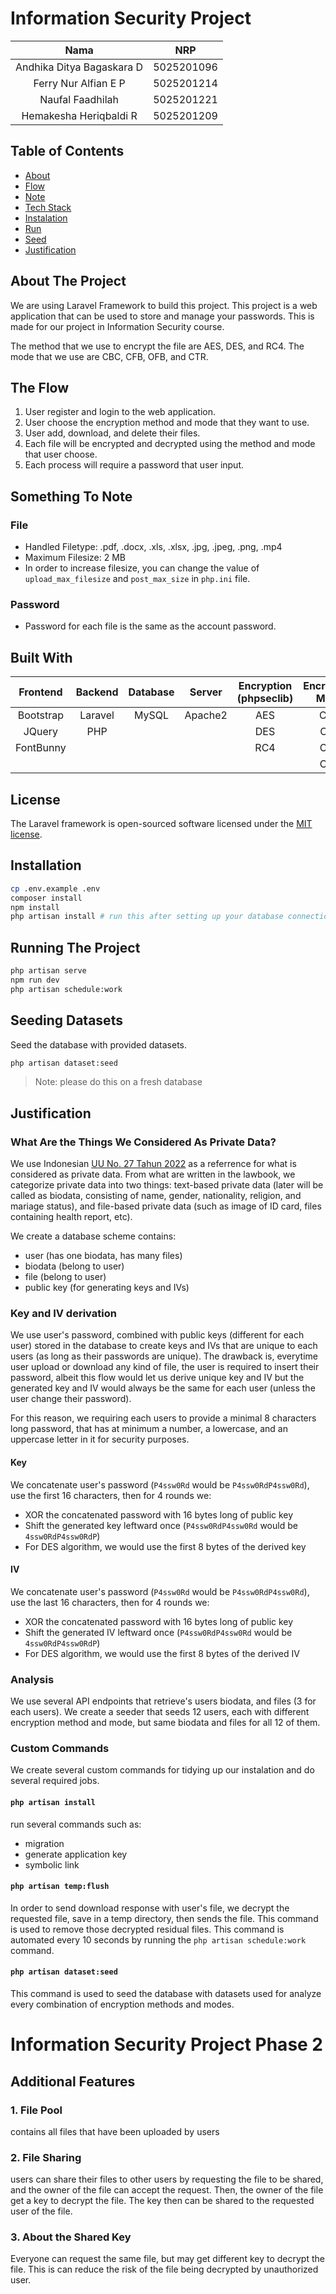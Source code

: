 # Information Security Project

|           Nama            |    NRP     |
| :-----------------------: | :--------: |
| Andhika Ditya Bagaskara D | 5025201096 |
|   Ferry Nur Alfian E P    | 5025201214 |
|     Naufal Faadhilah      | 5025201221 |
|  Hemakesha Heriqbaldi R   | 5025201209 |

## Table of Contents

-   [About](#about-the-project)
-   [Flow](#the-flow)
-   [Note](#something-to-note)
-   [Tech Stack](#built-with)
-   [Instalation](#installation)
-   [Run](#running-the-project)
-   [Seed](#seeding-datasets)
-   [Justification](#justification)

## About The Project

We are using Laravel Framework to build this project. This project is a web application that can be used to store and manage your passwords. This is made for our project in Information Security course.

The method that we use to encrypt the file are AES, DES, and RC4. The mode that we use are CBC, CFB, OFB, and CTR.

## The Flow

1. User register and login to the web application.
2. User choose the encryption method and mode that they want to use.
3. User add, download, and delete their files.
4. Each file will be encrypted and decrypted using the method and mode that user choose.
5. Each process will require a password that user input.

## Something To Note

### File

-   Handled Filetype: .pdf, .docx, .xls, .xlsx, .jpg, .jpeg, .png, .mp4
-   Maximum Filesize: 2 MB
-   In order to increase filesize, you can change the value of `upload_max_filesize` and `post_max_size` in `php.ini` file.

### Password

-   Password for each file is the same as the account password.

## Built With

<!-- make it double columns, centered -->

| Frontend  | Backend | Database | Server  | Encryption (phpseclib) | Encryption Mode |
| :-------: | :-----: | :------: | :-----: | :--------------------: | :-------------: |
| Bootstrap | Laravel |  MySQL   | Apache2 |          AES           |       CBC       |
|  JQuery   |   PHP   |          |         |          DES           |       CFB       |
| FontBunny |         |          |         |          RC4           |       OFB       |
|           |         |          |         |                        |       CTR       |

## License

The Laravel framework is open-sourced software licensed under the [MIT license](https://opensource.org/licenses/MIT).

## Installation

```bash
cp .env.example .env
composer install
npm install
php artisan install # run this after setting up your database connection
```

## Running The Project

```bash
php artisan serve
npm run dev
php artisan schedule:work
```

## Seeding Datasets

Seed the database with provided datasets.

```bash
php artisan dataset:seed
```

> Note: please do this on a fresh database

## Justification

### What Are the Things We Considered As Private Data?

We use Indonesian [UU No. 27 Tahun 2022](https://jdih.setkab.go.id/PUUdoc/176837/Salinan_UU_Nomor_27_Tahun_2022.pdf) as a referrence for what is considered as private data. From what are written in the lawbook, we categorize private data into two things: text-based private data (later will be called as biodata, consisting of name, gender, nationality, religion, and mariage status), and file-based private data (such as image of ID card, files containing health report, etc).

We create a database scheme contains:

-   user (has one biodata, has many files)
-   biodata (belong to user)
-   file (belong to user)
-   public key (for generating keys and IVs)

### Key and IV derivation

We use user's password, combined with public keys (different for each user) stored in the database to create keys and IVs that are unique to each users (as long as their passwords are unique). The drawback is, everytime user upload or download any kind of file, the user is required to insert their password, albeit this flow would let us derive unique key and IV but the generated key and IV would always be the same for each user (unless the user change their password).

For this reason, we requiring each users to provide a minimal 8 characters long password, that has at minimum a number, a lowercase, and an uppercase letter in it for security purposes.

#### Key

We concatenate user's password (`P4ssw0Rd` would be `P4ssw0RdP4ssw0Rd`), use the first 16 characters, then for 4 rounds we:

-   XOR the concatenated password with 16 bytes long of public key
-   Shift the generated key leftward once (`P4ssw0RdP4ssw0Rd` would be `4ssw0RdP4ssw0RdP`)
-   For DES algorithm, we would use the first 8 bytes of the derived key

#### IV

We concatenate user's password (`P4ssw0Rd` would be `P4ssw0RdP4ssw0Rd`), use the last 16 characters, then for 4 rounds we:

-   XOR the concatenated password with 16 bytes long of public key
-   Shift the generated IV leftward once (`P4ssw0RdP4ssw0Rd` would be `4ssw0RdP4ssw0RdP`)
-   For DES algorithm, we would use the first 8 bytes of the derived IV

### Analysis

We use several API endpoints that retrieve's users biodata, and files (3 for each users). We create a seeder that seeds 12 users, each with different encryption method and mode, but same biodata and files for all 12 of them.

### Custom Commands

We create several custom commands for tidying up our instalation and do several required jobs.

#### `php artisan install`

run several commands such as:

-   migration
-   generate application key
-   symbolic link

#### `php artisan temp:flush`

In order to send download response with user's file, we decrypt the requested file, save in a temp directory, then sends the file. This command is used to remove those decrypted residual files. This command is automated every 10 seconds by running the `php artisan schedule:work` command.

#### `php artisan dataset:seed`

This command is used to seed the database with datasets used for analyze every combination of encryption methods and modes.

# Information Security Project Phase 2

## Additional Features

### 1. File Pool

contains all files that have been uploaded by users

### 2. File Sharing

users can share their files to other users by requesting the file to be shared, and the owner of the file can accept the request.
Then, the owner of the file get a key to decrypt the file. The key then can be shared to the requested user of the file.

### 3. About the Shared Key

Everyone can request the same file, but may get different key to decrypt the file.
This is can reduce the risk of the file being decrypted by unauthorized user.
